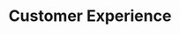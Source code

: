 ---
# This topic lives at
# https://digital.gov/topics/customer-experience

# Topic Title
title: "Customer Experience"

# description — keep it short and clear
summary: ""

# Weight
weight: 1

# For more information on managing topics,
# see https://github.com/GSA/digitalgov.gov/wiki/topics
---